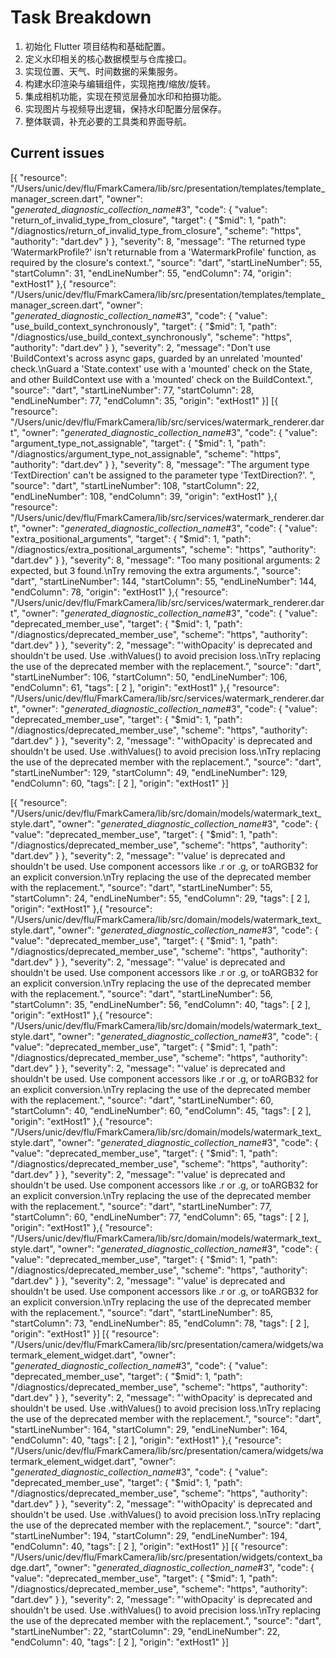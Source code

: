 # Task Breakdown
1. 初始化 Flutter 项目结构和基础配置。
2. 定义水印相关的核心数据模型与仓库接口。
3. 实现位置、天气、时间数据的采集服务。
4. 构建水印渲染与编辑组件，实现拖拽/缩放/旋转。
5. 集成相机功能，实现在预览层叠加水印和拍摄功能。
6. 实现图片与视频导出逻辑，保持水印配置分层保存。
7. 整体联调，补充必要的工具类和界面导航。


## Current issues
[{
	"resource": "/Users/unic/dev/flu/FmarkCamera/lib/src/presentation/templates/template_manager_screen.dart",
	"owner": "_generated_diagnostic_collection_name_#3",
	"code": {
		"value": "return_of_invalid_type_from_closure",
		"target": {
			"$mid": 1,
			"path": "/diagnostics/return_of_invalid_type_from_closure",
			"scheme": "https",
			"authority": "dart.dev"
		}
	},
	"severity": 8,
	"message": "The returned type 'WatermarkProfile?' isn't returnable from a 'WatermarkProfile' function, as required by the closure's context.",
	"source": "dart",
	"startLineNumber": 55,
	"startColumn": 31,
	"endLineNumber": 55,
	"endColumn": 74,
	"origin": "extHost1"
},{
	"resource": "/Users/unic/dev/flu/FmarkCamera/lib/src/presentation/templates/template_manager_screen.dart",
	"owner": "_generated_diagnostic_collection_name_#3",
	"code": {
		"value": "use_build_context_synchronously",
		"target": {
			"$mid": 1,
			"path": "/diagnostics/use_build_context_synchronously",
			"scheme": "https",
			"authority": "dart.dev"
		}
	},
	"severity": 2,
	"message": "Don't use 'BuildContext's across async gaps, guarded by an unrelated 'mounted' check.\nGuard a 'State.context' use with a 'mounted' check on the State, and other BuildContext use with a 'mounted' check on the BuildContext.",
	"source": "dart",
	"startLineNumber": 77,
	"startColumn": 28,
	"endLineNumber": 77,
	"endColumn": 35,
	"origin": "extHost1"
}]
[{
	"resource": "/Users/unic/dev/flu/FmarkCamera/lib/src/services/watermark_renderer.dart",
	"owner": "_generated_diagnostic_collection_name_#3",
	"code": {
		"value": "argument_type_not_assignable",
		"target": {
			"$mid": 1,
			"path": "/diagnostics/argument_type_not_assignable",
			"scheme": "https",
			"authority": "dart.dev"
		}
	},
	"severity": 8,
	"message": "The argument type 'TextDirection' can't be assigned to the parameter type 'TextDirection?'. ",
	"source": "dart",
	"startLineNumber": 108,
	"startColumn": 22,
	"endLineNumber": 108,
	"endColumn": 39,
	"origin": "extHost1"
},{
	"resource": "/Users/unic/dev/flu/FmarkCamera/lib/src/services/watermark_renderer.dart",
	"owner": "_generated_diagnostic_collection_name_#3",
	"code": {
		"value": "extra_positional_arguments",
		"target": {
			"$mid": 1,
			"path": "/diagnostics/extra_positional_arguments",
			"scheme": "https",
			"authority": "dart.dev"
		}
	},
	"severity": 8,
	"message": "Too many positional arguments: 2 expected, but 3 found.\nTry removing the extra arguments.",
	"source": "dart",
	"startLineNumber": 144,
	"startColumn": 55,
	"endLineNumber": 144,
	"endColumn": 78,
	"origin": "extHost1"
},{
	"resource": "/Users/unic/dev/flu/FmarkCamera/lib/src/services/watermark_renderer.dart",
	"owner": "_generated_diagnostic_collection_name_#3",
	"code": {
		"value": "deprecated_member_use",
		"target": {
			"$mid": 1,
			"path": "/diagnostics/deprecated_member_use",
			"scheme": "https",
			"authority": "dart.dev"
		}
	},
	"severity": 2,
	"message": "'withOpacity' is deprecated and shouldn't be used. Use .withValues() to avoid precision loss.\nTry replacing the use of the deprecated member with the replacement.",
	"source": "dart",
	"startLineNumber": 106,
	"startColumn": 50,
	"endLineNumber": 106,
	"endColumn": 61,
	"tags": [
		2
	],
	"origin": "extHost1"
},{
	"resource": "/Users/unic/dev/flu/FmarkCamera/lib/src/services/watermark_renderer.dart",
	"owner": "_generated_diagnostic_collection_name_#3",
	"code": {
		"value": "deprecated_member_use",
		"target": {
			"$mid": 1,
			"path": "/diagnostics/deprecated_member_use",
			"scheme": "https",
			"authority": "dart.dev"
		}
	},
	"severity": 2,
	"message": "'withOpacity' is deprecated and shouldn't be used. Use .withValues() to avoid precision loss.\nTry replacing the use of the deprecated member with the replacement.",
	"source": "dart",
	"startLineNumber": 129,
	"startColumn": 49,
	"endLineNumber": 129,
	"endColumn": 60,
	"tags": [
		2
	],
	"origin": "extHost1"
}]

[{
	"resource": "/Users/unic/dev/flu/FmarkCamera/lib/src/domain/models/watermark_text_style.dart",
	"owner": "_generated_diagnostic_collection_name_#3",
	"code": {
		"value": "deprecated_member_use",
		"target": {
			"$mid": 1,
			"path": "/diagnostics/deprecated_member_use",
			"scheme": "https",
			"authority": "dart.dev"
		}
	},
	"severity": 2,
	"message": "'value' is deprecated and shouldn't be used. Use component accessors like .r or .g, or toARGB32 for an explicit conversion.\nTry replacing the use of the deprecated member with the replacement.",
	"source": "dart",
	"startLineNumber": 55,
	"startColumn": 24,
	"endLineNumber": 55,
	"endColumn": 29,
	"tags": [
		2
	],
	"origin": "extHost1"
},{
	"resource": "/Users/unic/dev/flu/FmarkCamera/lib/src/domain/models/watermark_text_style.dart",
	"owner": "_generated_diagnostic_collection_name_#3",
	"code": {
		"value": "deprecated_member_use",
		"target": {
			"$mid": 1,
			"path": "/diagnostics/deprecated_member_use",
			"scheme": "https",
			"authority": "dart.dev"
		}
	},
	"severity": 2,
	"message": "'value' is deprecated and shouldn't be used. Use component accessors like .r or .g, or toARGB32 for an explicit conversion.\nTry replacing the use of the deprecated member with the replacement.",
	"source": "dart",
	"startLineNumber": 56,
	"startColumn": 35,
	"endLineNumber": 56,
	"endColumn": 40,
	"tags": [
		2
	],
	"origin": "extHost1"
},{
	"resource": "/Users/unic/dev/flu/FmarkCamera/lib/src/domain/models/watermark_text_style.dart",
	"owner": "_generated_diagnostic_collection_name_#3",
	"code": {
		"value": "deprecated_member_use",
		"target": {
			"$mid": 1,
			"path": "/diagnostics/deprecated_member_use",
			"scheme": "https",
			"authority": "dart.dev"
		}
	},
	"severity": 2,
	"message": "'value' is deprecated and shouldn't be used. Use component accessors like .r or .g, or toARGB32 for an explicit conversion.\nTry replacing the use of the deprecated member with the replacement.",
	"source": "dart",
	"startLineNumber": 60,
	"startColumn": 40,
	"endLineNumber": 60,
	"endColumn": 45,
	"tags": [
		2
	],
	"origin": "extHost1"
},{
	"resource": "/Users/unic/dev/flu/FmarkCamera/lib/src/domain/models/watermark_text_style.dart",
	"owner": "_generated_diagnostic_collection_name_#3",
	"code": {
		"value": "deprecated_member_use",
		"target": {
			"$mid": 1,
			"path": "/diagnostics/deprecated_member_use",
			"scheme": "https",
			"authority": "dart.dev"
		}
	},
	"severity": 2,
	"message": "'value' is deprecated and shouldn't be used. Use component accessors like .r or .g, or toARGB32 for an explicit conversion.\nTry replacing the use of the deprecated member with the replacement.",
	"source": "dart",
	"startLineNumber": 77,
	"startColumn": 60,
	"endLineNumber": 77,
	"endColumn": 65,
	"tags": [
		2
	],
	"origin": "extHost1"
},{
	"resource": "/Users/unic/dev/flu/FmarkCamera/lib/src/domain/models/watermark_text_style.dart",
	"owner": "_generated_diagnostic_collection_name_#3",
	"code": {
		"value": "deprecated_member_use",
		"target": {
			"$mid": 1,
			"path": "/diagnostics/deprecated_member_use",
			"scheme": "https",
			"authority": "dart.dev"
		}
	},
	"severity": 2,
	"message": "'value' is deprecated and shouldn't be used. Use component accessors like .r or .g, or toARGB32 for an explicit conversion.\nTry replacing the use of the deprecated member with the replacement.",
	"source": "dart",
	"startLineNumber": 85,
	"startColumn": 73,
	"endLineNumber": 85,
	"endColumn": 78,
	"tags": [
		2
	],
	"origin": "extHost1"
}]
[{
	"resource": "/Users/unic/dev/flu/FmarkCamera/lib/src/presentation/camera/widgets/watermark_element_widget.dart",
	"owner": "_generated_diagnostic_collection_name_#3",
	"code": {
		"value": "deprecated_member_use",
		"target": {
			"$mid": 1,
			"path": "/diagnostics/deprecated_member_use",
			"scheme": "https",
			"authority": "dart.dev"
		}
	},
	"severity": 2,
	"message": "'withOpacity' is deprecated and shouldn't be used. Use .withValues() to avoid precision loss.\nTry replacing the use of the deprecated member with the replacement.",
	"source": "dart",
	"startLineNumber": 164,
	"startColumn": 29,
	"endLineNumber": 164,
	"endColumn": 40,
	"tags": [
		2
	],
	"origin": "extHost1"
},{
	"resource": "/Users/unic/dev/flu/FmarkCamera/lib/src/presentation/camera/widgets/watermark_element_widget.dart",
	"owner": "_generated_diagnostic_collection_name_#3",
	"code": {
		"value": "deprecated_member_use",
		"target": {
			"$mid": 1,
			"path": "/diagnostics/deprecated_member_use",
			"scheme": "https",
			"authority": "dart.dev"
		}
	},
	"severity": 2,
	"message": "'withOpacity' is deprecated and shouldn't be used. Use .withValues() to avoid precision loss.\nTry replacing the use of the deprecated member with the replacement.",
	"source": "dart",
	"startLineNumber": 194,
	"startColumn": 29,
	"endLineNumber": 194,
	"endColumn": 40,
	"tags": [
		2
	],
	"origin": "extHost1"
}]
[{
	"resource": "/Users/unic/dev/flu/FmarkCamera/lib/src/presentation/widgets/context_badge.dart",
	"owner": "_generated_diagnostic_collection_name_#3",
	"code": {
		"value": "deprecated_member_use",
		"target": {
			"$mid": 1,
			"path": "/diagnostics/deprecated_member_use",
			"scheme": "https",
			"authority": "dart.dev"
		}
	},
	"severity": 2,
	"message": "'withOpacity' is deprecated and shouldn't be used. Use .withValues() to avoid precision loss.\nTry replacing the use of the deprecated member with the replacement.",
	"source": "dart",
	"startLineNumber": 22,
	"startColumn": 29,
	"endLineNumber": 22,
	"endColumn": 40,
	"tags": [
		2
	],
	"origin": "extHost1"
}]